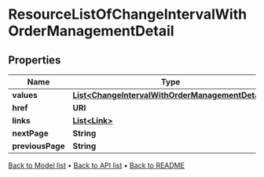 

# ResourceListOfChangeIntervalWithOrderManagementDetail


## Properties

| Name | Type | Description | Notes |
|------------ | ------------- | ------------- | -------------|
|**values** | [**List&lt;ChangeIntervalWithOrderManagementDetail&gt;**](ChangeIntervalWithOrderManagementDetail.md) |  |  |
|**href** | **URI** |  |  [optional] |
|**links** | [**List&lt;Link&gt;**](Link.md) |  |  [optional] |
|**nextPage** | **String** |  |  [optional] |
|**previousPage** | **String** |  |  [optional] |



[Back to Model list](../README.md#documentation-for-models) &#8226; [Back to API list](../README.md#documentation-for-api-endpoints) &#8226; [Back to README](../README.md)



